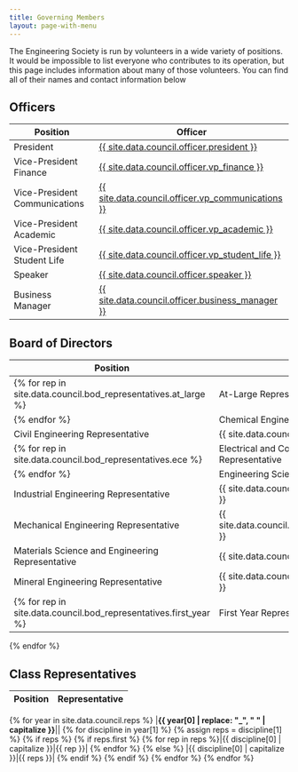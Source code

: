 ```yaml
---
title: Governing Members
layout: page-with-menu
---
```


The Engineering Society is run by volunteers in a wide variety of positions. It would be impossible to list everyone who contributes to its operation, but this page includes information about many of those volunteers. You can find all of their names and contact information below

## Officers

|Position|Officer|
|-|-|
|President|[{{ site.data.council.officer.president }}](mailto:president@skule.ca)|
|Vice-President Finance|[{{ site.data.council.officer.vp_finance }}](mailto:vpfinance@skule.ca)|
|Vice-President Communications|[{{ site.data.council.officer.vp_communications }}](mailto:vpcomm@skule.ca)|
|Vice-President Academic|[{{ site.data.council.officer.vp_academic }}](mailto:vpacademic@skule.ca)|
|Vice-President Student Life|[{{ site.data.council.officer.vp_student_life }}](mailto:vpstudentlife@skule.ca)|
|Speaker|[{{ site.data.council.officer.speaker }}](mailto:speaker@g.skule.ca)|
|Business Manager|[{{ site.data.council.officer.business_manager }}](mailto:rhonda@g.skule.ca)|

## Board of Directors

|Position|Representative|
|-|-|
{% for rep in site.data.council.bod_representatives.at_large %}|At-Large Representative|{{ rep }}|
{% endfor %}|Chemical Engineering Representative|{{ site.data.council.bod_representatives.chemical }}|
|Civil Engineering Representative|{{ site.data.council.bod_representatives.civil }}|
{% for rep in site.data.council.bod_representatives.ece %}|Electrical and Computer Engineering Representative|{{ rep }}|
{% endfor %}|Engineering Science Representative|{{ site.data.council.bod_representatives.engsci }}|
|Industrial Engineering Representative|{{ site.data.council.bod_representatives.industrial }}|
|Mechanical Engineering Representative|{{ site.data.council.bod_representatives.mechanical }}|
|Materials Science and Engineering Representative|{{ site.data.council.bod_representatives.mse }}|
|Mineral Engineering Representative|{{ site.data.council.bod_representatives.mineral }}|
{% for rep in site.data.council.bod_representatives.first_year %}|First Year Representative|{{ rep }}|
{% endfor %}

## Class Representatives

|Position|Representative|
|-|-|
{% for year in site.data.council.reps %}
|**{{ year[0] | replace: "_", " " | capitalize }}**||
{% for discipline in year[1] %}
  {% assign reps = discipline[1] %}
  {% if reps %}
    {% if reps.first %}
      {% for rep in reps %}|{{ discipline[0] | capitalize }}|{{ rep }}|
      {% endfor %}
    {% else %}
      |{{ discipline[0] | capitalize }}|{{ reps }}|
    {% endif %}
  {% endif %}
{% endfor %}
{% endfor %}
